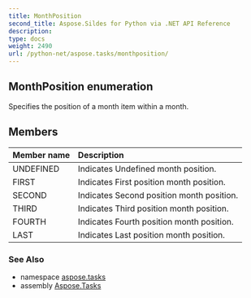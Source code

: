 ```yaml
---
title: MonthPosition
second_title: Aspose.Sildes for Python via .NET API Reference
description: 
type: docs
weight: 2490
url: /python-net/aspose.tasks/monthposition/
---
```


## MonthPosition enumeration

Specifies the position of a month item within a month.

## Members
| Member name | Description |
| :- | :- |
|UNDEFINED|Indicates Undefined month position.|
|FIRST|Indicates First position month position.|
|SECOND|Indicates Second position month position.|
|THIRD|Indicates Third position month position.|
|FOURTH|Indicates Fourth position month position.|
|LAST|Indicates Last position month position.|

### See Also

* namespace [aspose.tasks](/python-net/aspose.tasks/)
* assembly [Aspose.Tasks](/tasks/python-net/)

